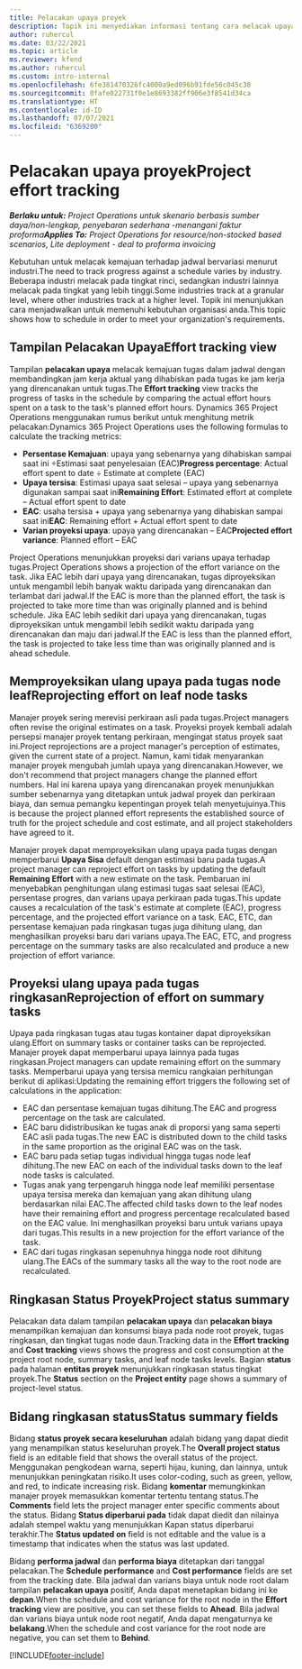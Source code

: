 ```yaml
---
title: Pelacakan upaya proyek
description: Topik ini menyediakan informasi tentang cara melacak upaya proyek dan kemajuan pekerjaan.
author: ruhercul
ms.date: 03/22/2021
ms.topic: article
ms.reviewer: kfend
ms.author: ruhercul
ms.custom: intro-internal
ms.openlocfilehash: 6fe381470326fc4000a9ed096b91fde56c045c38
ms.sourcegitcommit: 0fafe022731f0e1e8693382ff906e3f8541d34ca
ms.translationtype: HT
ms.contentlocale: id-ID
ms.lasthandoff: 07/07/2021
ms.locfileid: "6369200"
---
```

# <a name="project-effort-tracking"></a><span data-ttu-id="a63a8-103">Pelacakan upaya proyek</span><span class="sxs-lookup"><span data-stu-id="a63a8-103">Project effort tracking</span></span>

<span data-ttu-id="a63a8-104">_**Berlaku untuk:** Project Operations untuk skenario berbasis sumber daya/non-lengkap, penyebaran sederhana -menangani faktur proforma_</span><span class="sxs-lookup"><span data-stu-id="a63a8-104">_**Applies To:** Project Operations for resource/non-stocked based scenarios, Lite deployment - deal to proforma invoicing_</span></span>

<span data-ttu-id="a63a8-105">Kebutuhan untuk melacak kemajuan terhadap jadwal bervariasi menurut industri.</span><span class="sxs-lookup"><span data-stu-id="a63a8-105">The need to track progress against a schedule varies by industry.</span></span> <span data-ttu-id="a63a8-106">Beberapa industri melacak pada tingkat rinci, sedangkan industri lainnya melacak pada tingkat yang lebih tinggi.</span><span class="sxs-lookup"><span data-stu-id="a63a8-106">Some industries track at a granular level, where other industries track at a higher level.</span></span> <span data-ttu-id="a63a8-107">Topik ini menunjukkan cara menjadwalkan untuk memenuhi kebutuhan organisasi anda.</span><span class="sxs-lookup"><span data-stu-id="a63a8-107">This topic shows how to schedule in order to meet your organization's requirements.</span></span>

## <a name="effort-tracking-view"></a><span data-ttu-id="a63a8-108">Tampilan Pelacakan Upaya</span><span class="sxs-lookup"><span data-stu-id="a63a8-108">Effort tracking view</span></span>

<span data-ttu-id="a63a8-109">Tampilan **pelacakan upaya** melacak kemajuan tugas dalam jadwal dengan membandingkan jam kerja aktual yang dihabiskan pada tugas ke jam kerja yang direncanakan untuk tugas.</span><span class="sxs-lookup"><span data-stu-id="a63a8-109">The **Effort tracking** view tracks the progress of tasks in the schedule by comparing the actual effort hours spent on a task to the task's planned effort hours.</span></span> <span data-ttu-id="a63a8-110">Dynamics 365 Project Operations menggunakan rumus berikut untuk menghitung metrik pelacakan:</span><span class="sxs-lookup"><span data-stu-id="a63a8-110">Dynamics 365 Project Operations uses the following formulas to calculate the tracking metrics:</span></span>

- <span data-ttu-id="a63a8-111">**Persentase Kemajuan**: upaya yang sebenarnya yang dihabiskan sampai saat ini ÷Estimasi saat penyelesaian (EAC)</span><span class="sxs-lookup"><span data-stu-id="a63a8-111">**Progress percentage**: Actual effort spent to date ÷ Estimate at complete (EAC)</span></span> 
- <span data-ttu-id="a63a8-112">**Upaya tersisa**: Estimasi upaya saat selesai – upaya yang sebenarnya digunakan sampai saat ini</span><span class="sxs-lookup"><span data-stu-id="a63a8-112">**Remaining Effort**: Estimated effort at complete – Actual effort spent to date</span></span> 
- <span data-ttu-id="a63a8-113">**EAC**: usaha tersisa + upaya yang sebenarnya yang dihabiskan sampai saat ini</span><span class="sxs-lookup"><span data-stu-id="a63a8-113">**EAC**: Remaining effort + Actual effort spent to date</span></span> 
- <span data-ttu-id="a63a8-114">**Varian proyeksi upaya**: upaya yang direncanakan – EAC</span><span class="sxs-lookup"><span data-stu-id="a63a8-114">**Projected effort variance**: Planned effort – EAC</span></span>

<span data-ttu-id="a63a8-115">Project Operations menunjukkan proyeksi dari varians upaya terhadap tugas.</span><span class="sxs-lookup"><span data-stu-id="a63a8-115">Project Operations shows a projection of the effort variance on the task.</span></span> <span data-ttu-id="a63a8-116">Jika EAC lebih dari upaya yang direncanakan, tugas diproyeksikan untuk mengambil lebih banyak waktu daripada yang direncanakan dan terlambat dari jadwal.</span><span class="sxs-lookup"><span data-stu-id="a63a8-116">If the EAC is more than the planned effort, the task is projected to take more time than was originally planned and is behind schedule.</span></span> <span data-ttu-id="a63a8-117">Jika EAC lebih sedikit dari upaya yang direncanakan, tugas diproyeksikan untuk mengambil lebih sedikit waktu daripada yang direncanakan dan maju dari jadwal.</span><span class="sxs-lookup"><span data-stu-id="a63a8-117">If the EAC is less than the planned effort, the task is projected to take less time than was originally planned and is ahead schedule.</span></span>

## <a name="reprojecting-effort-on-leaf-node-tasks"></a><span data-ttu-id="a63a8-118">Memproyeksikan ulang upaya pada tugas node leaf</span><span class="sxs-lookup"><span data-stu-id="a63a8-118">Reprojecting effort on leaf node tasks</span></span>

<span data-ttu-id="a63a8-119">Manajer proyek sering merevisi perkiraan asli pada tugas.</span><span class="sxs-lookup"><span data-stu-id="a63a8-119">Project managers often revise the original estimates on a task.</span></span> <span data-ttu-id="a63a8-120">Proyeksi proyek kembali adalah persepsi manajer proyek tentang perkiraan, mengingat status proyek saat ini.</span><span class="sxs-lookup"><span data-stu-id="a63a8-120">Project reprojections are a project manager's perception of estimates, given the current state of a project.</span></span> <span data-ttu-id="a63a8-121">Namun, kami tidak menyarankan manajer proyek mengubah jumlah upaya yang direncanakan.</span><span class="sxs-lookup"><span data-stu-id="a63a8-121">However, we don't recommend that project managers change the planned effort numbers.</span></span> <span data-ttu-id="a63a8-122">Hal ini karena upaya yang direncanakan proyek menunjukkan sumber sebenarnya yang ditetapkan untuk jadwal proyek dan perkiraan biaya, dan semua pemangku kepentingan proyek telah menyetujuinya.</span><span class="sxs-lookup"><span data-stu-id="a63a8-122">This is because the project planned effort represents the established source of truth for the project schedule and cost estimate, and all project stakeholders have agreed to it.</span></span>

<span data-ttu-id="a63a8-123">Manajer proyek dapat memproyeksikan ulang upaya pada tugas dengan memperbarui **Upaya Sisa** default dengan estimasi baru pada tugas.</span><span class="sxs-lookup"><span data-stu-id="a63a8-123">A project manager can reproject effort on tasks by updating the default **Remaining Effort** with a new estimate on the task.</span></span> <span data-ttu-id="a63a8-124">Pembaruan ini menyebabkan penghitungan ulang estimasi tugas saat selesai (EAC), persentase progres, dan varians upaya perkiraan pada tugas.</span><span class="sxs-lookup"><span data-stu-id="a63a8-124">This update causes a recalculation of the task's estimate at complete (EAC), progress percentage, and the projected effort variance on a task.</span></span> <span data-ttu-id="a63a8-125">EAC, ETC, dan persentase kemajuan pada ringkasan tugas juga dihitung ulang, dan menghasilkan proyeksi baru dari varians upaya.</span><span class="sxs-lookup"><span data-stu-id="a63a8-125">The EAC, ETC, and progress percentage on the summary tasks are also recalculated and produce a new projection of effort variance.</span></span>

## <a name="reprojection-of-effort-on-summary-tasks"></a><span data-ttu-id="a63a8-126">Proyeksi ulang upaya pada tugas ringkasan</span><span class="sxs-lookup"><span data-stu-id="a63a8-126">Reprojection of effort on summary tasks</span></span>

<span data-ttu-id="a63a8-127">Upaya pada ringkasan tugas atau tugas kontainer dapat diproyeksikan ulang.</span><span class="sxs-lookup"><span data-stu-id="a63a8-127">Effort on summary tasks or container tasks can be reprojected.</span></span> <span data-ttu-id="a63a8-128">Manajer proyek dapat memperbarui upaya lainnya pada tugas ringkasan.</span><span class="sxs-lookup"><span data-stu-id="a63a8-128">Project managers can update remaining effort on the summary tasks.</span></span> <span data-ttu-id="a63a8-129">Memperbarui upaya yang tersisa memicu rangkaian perhitungan berikut di aplikasi:</span><span class="sxs-lookup"><span data-stu-id="a63a8-129">Updating the remaining effort triggers the following set of calculations in the application:</span></span>

- <span data-ttu-id="a63a8-130">EAC dan persentase kemajuan tugas dihitung.</span><span class="sxs-lookup"><span data-stu-id="a63a8-130">The EAC and progress percentage on the task are calculated.</span></span>
- <span data-ttu-id="a63a8-131">EAC baru didistribusikan ke tugas anak di proporsi yang sama seperti EAC asli pada tugas.</span><span class="sxs-lookup"><span data-stu-id="a63a8-131">The new EAC is distributed down to the child tasks in the same proportion as the original EAC was on the task.</span></span>
- <span data-ttu-id="a63a8-132">EAC baru pada setiap tugas individual hingga tugas node leaf dihitung.</span><span class="sxs-lookup"><span data-stu-id="a63a8-132">The new EAC on each of the individual tasks down to the leaf node tasks is calculated.</span></span> 
- <span data-ttu-id="a63a8-133">Tugas anak yang terpengaruh hingga node leaf memiliki persentase upaya tersisa mereka dan kemajuan yang akan dihitung ulang berdasarkan nilai EAC.</span><span class="sxs-lookup"><span data-stu-id="a63a8-133">The affected child tasks down to the leaf nodes have their remaining effort and progress percentage recalculated based on the EAC value.</span></span> <span data-ttu-id="a63a8-134">Ini menghasilkan proyeksi baru untuk varians upaya dari tugas.</span><span class="sxs-lookup"><span data-stu-id="a63a8-134">This results in a new projection for the effort variance of the task.</span></span> 
- <span data-ttu-id="a63a8-135">EAC dari tugas ringkasan sepenuhnya hingga node root dihitung ulang.</span><span class="sxs-lookup"><span data-stu-id="a63a8-135">The EACs of the summary tasks all the way to the root node are recalculated.</span></span>


## <a name="project-status-summary"></a><span data-ttu-id="a63a8-136">Ringkasan Status Proyek</span><span class="sxs-lookup"><span data-stu-id="a63a8-136">Project status summary</span></span>

<span data-ttu-id="a63a8-137">Pelacakan data dalam tampilan **pelacakan upaya** dan **pelacakan biaya** menampilkan kemajuan dan konsumsi biaya pada node root proyek, tugas ringkasan, dan tingkat tugas node daun.</span><span class="sxs-lookup"><span data-stu-id="a63a8-137">Tracking data in the **Effort tracking** and **Cost tracking** views shows the progress and cost consumption at the project root node, summary tasks, and leaf node tasks levels.</span></span> <span data-ttu-id="a63a8-138">Bagian **status** pada halaman **entitas proyek** menunjukkan ringkasan status tingkat proyek.</span><span class="sxs-lookup"><span data-stu-id="a63a8-138">The **Status** section on the **Project entity** page shows a summary of project-level status.</span></span>

## <a name="status-summary-fields"></a><span data-ttu-id="a63a8-139">Bidang ringkasan status</span><span class="sxs-lookup"><span data-stu-id="a63a8-139">Status summary fields</span></span>

<span data-ttu-id="a63a8-140">Bidang **status proyek secara keseluruhan** adalah bidang yang dapat diedit yang menampilkan status keseluruhan proyek.</span><span class="sxs-lookup"><span data-stu-id="a63a8-140">The **Overall project status** field is an editable field that shows the overall status of the project.</span></span> <span data-ttu-id="a63a8-141">Menggunakan pengkodean warna, seperti hijau, kuning, dan lainnya, untuk menunjukkan peningkatan risiko.</span><span class="sxs-lookup"><span data-stu-id="a63a8-141">It uses color-coding, such as green, yellow, and red, to indicate increasing risk.</span></span> <span data-ttu-id="a63a8-142">Bidang **komentar** memungkinkan manajer proyek memasukkan komentar tertentu tentang status.</span><span class="sxs-lookup"><span data-stu-id="a63a8-142">The **Comments** field lets the project manager enter specific comments about the status.</span></span> <span data-ttu-id="a63a8-143">Bidang **Status diperbarui pada** tidak dapat diedit dan nilainya adalah stempel waktu yang menunjukkan Kapan status diperbarui terakhir.</span><span class="sxs-lookup"><span data-stu-id="a63a8-143">The **Status updated on** field is not editable and the value is a timestamp that indicates when the status was last updated.</span></span>

<span data-ttu-id="a63a8-144">Bidang **performa jadwal** dan **performa biaya** ditetapkan dari tanggal pelacakan.</span><span class="sxs-lookup"><span data-stu-id="a63a8-144">The **Schedule performance** and **Cost performance** fields are set from the tracking date.</span></span> <span data-ttu-id="a63a8-145">Bila jadwal dan varians biaya untuk node root dalam tampilan **pelacakan upaya** positif, Anda dapat menetapkan bidang ini ke **depan**.</span><span class="sxs-lookup"><span data-stu-id="a63a8-145">When the schedule and cost variance for the root node in the **Effort tracking** view are positive, you can set these fields to **Ahead**.</span></span> <span data-ttu-id="a63a8-146">Bila jadwal dan varians biaya untuk node root negatif, Anda dapat mengaturnya ke **belakang**.</span><span class="sxs-lookup"><span data-stu-id="a63a8-146">When the schedule and cost variance for the root node are negative, you can set them to **Behind**.</span></span>


[!INCLUDE[footer-include](../includes/footer-banner.md)]
